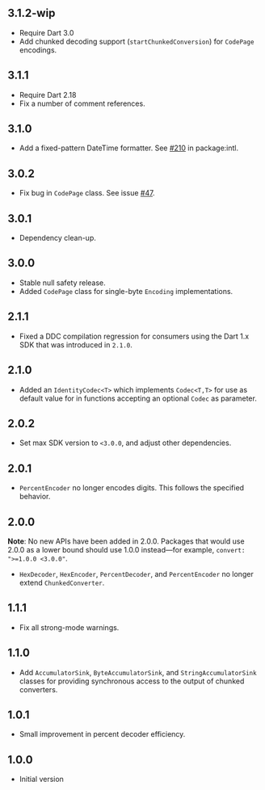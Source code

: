 ## 3.1.2-wip

- Require Dart 3.0
- Add chunked decoding support (`startChunkedConversion`) for `CodePage`
  encodings.

## 3.1.1

- Require Dart 2.18
- Fix a number of comment references.

## 3.1.0

- Add a fixed-pattern DateTime formatter. See
  [#210](https://github.com/dart-lang/intl/issues/210) in package:intl.

## 3.0.2

- Fix bug in `CodePage` class. See issue
  [#47](https://github.com/dart-lang/convert/issues/47).

## 3.0.1

- Dependency clean-up.

## 3.0.0

- Stable null safety release.
- Added `CodePage` class for single-byte `Encoding` implementations.

## 2.1.1

- Fixed a DDC compilation regression for consumers using the Dart 1.x SDK that
  was introduced in `2.1.0`.

## 2.1.0

- Added an `IdentityCodec<T>` which implements `Codec<T,T>` for use as default
  value for in functions accepting an optional `Codec` as parameter.

## 2.0.2

- Set max SDK version to `<3.0.0`, and adjust other dependencies.

## 2.0.1

- `PercentEncoder` no longer encodes digits. This follows the specified
  behavior.

## 2.0.0

**Note**: No new APIs have been added in 2.0.0. Packages that would use 2.0.0 as
a lower bound should use 1.0.0 instead—for example, `convert: ">=1.0.0 <3.0.0"`.

- `HexDecoder`, `HexEncoder`, `PercentDecoder`, and `PercentEncoder` no longer
  extend `ChunkedConverter`.

## 1.1.1

- Fix all strong-mode warnings.

## 1.1.0

- Add `AccumulatorSink`, `ByteAccumulatorSink`, and `StringAccumulatorSink`
  classes for providing synchronous access to the output of chunked converters.

## 1.0.1

- Small improvement in percent decoder efficiency.

## 1.0.0

- Initial version
